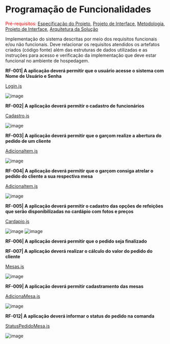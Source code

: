 # Programação de Funcionalidades

<span style="color:red">Pré-requisitos: <a href="2-Especificação do Projeto.md"> Especificação do Projeto</a></span>, <a href="3-Projeto de Interface.md"> Projeto de Interface</a>, <a href="4-Metodologia.md"> Metodologia</a>, <a href="3-Projeto de Interface.md"> Projeto de Interface</a>, <a href="5-Arquitetura da Solução.md"> Arquitetura da Solução</a>

Implementação do sistema descritas por meio dos requisitos funcionais e/ou não funcionais. Deve relacionar os requisitos atendidos os artefatos criados (código fonte) além das estruturas de dados utilizadas e as instruções para acesso e verificação da implementação que deve estar funcional no ambiente de hospedagem.

**RF-001|	A aplicação deverá permitir que o usuário acesse o sistema com Nome de Usuário e Senha**

[Login.js](https://github.com/ICEI-PUC-Minas-PMV-ADS/pmv-ads-2023-1-e3-proj-mov-t7-grupo4-orderapp/blob/main/src/pages/Login.js)

![image](https://github.com/ICEI-PUC-Minas-PMV-ADS/pmv-ads-2023-1-e3-proj-mov-t7-grupo4-orderapp/assets/59944150/4c6227ab-4a49-4950-a493-ceeaa3c0cab8)


**RF-002|	A aplicação deverá permitir o cadastro de funcionários**

[Cadastro.js](https://github.com/ICEI-PUC-Minas-PMV-ADS/pmv-ads-2023-1-e3-proj-mov-t7-grupo4-orderapp/blob/main/src/pages/Cadastro.js)

![image](https://github.com/ICEI-PUC-Minas-PMV-ADS/pmv-ads-2023-1-e3-proj-mov-t7-grupo4-orderapp/assets/59944150/8e1ddd8f-c1c3-4dfe-a9ca-6698eea4b4c4)


**RF-003| A aplicação deverá permitir que o garçom realize a abertura do pedido de um cliente**

[AdicionaItem.js](https://github.com/ICEI-PUC-Minas-PMV-ADS/pmv-ads-2023-1-e3-proj-mov-t7-grupo4-orderapp/blob/650bcff29cdd2d5a28a75f0e4d8692565d3b60ca/src/pages/AdicionaItem.js)

![image](https://github.com/ICEI-PUC-Minas-PMV-ADS/pmv-ads-2023-1-e3-proj-mov-t7-grupo4-orderapp/assets/59944150/6b87a1da-5a11-454b-a214-e62504ee5580)


**RF-004| A aplicação deverá permitir que o garçom consiga atrelar o pedido do cliente a sua respectiva mesa**

[AdicionaItem.js](https://github.com/ICEI-PUC-Minas-PMV-ADS/pmv-ads-2023-1-e3-proj-mov-t7-grupo4-orderapp/blob/650bcff29cdd2d5a28a75f0e4d8692565d3b60ca/src/pages/AdicionaItem.js)

![image](https://github.com/ICEI-PUC-Minas-PMV-ADS/pmv-ads-2023-1-e3-proj-mov-t7-grupo4-orderapp/assets/59944150/c03c1183-adeb-4a6a-9d25-39d17e9e4e19)


**RF-005| A aplicação deverá permitir o cadastro das opções de refeições que serão disponibilizadas no cardápio com fotos e preços**

 [Cardapio.js](https://github.com/ICEI-PUC-Minas-PMV-ADS/pmv-ads-2023-1-e3-proj-mov-t7-grupo4-orderapp/blob/57e7b1071b083c0720ec2aba401b431e50eeae6f/src/pages/Cardapio.js) 
 
 ![image](https://github.com/ICEI-PUC-Minas-PMV-ADS/pmv-ads-2023-1-e3-proj-mov-t7-grupo4-orderapp/assets/59944150/f6c32194-a5d5-4c5e-9798-3cab9b08c3c3)    ![image](https://github.com/ICEI-PUC-Minas-PMV-ADS/pmv-ads-2023-1-e3-proj-mov-t7-grupo4-orderapp/assets/59944150/f79ed3bb-4c3d-41b9-a9e3-1561778e827a)  



**RF-006| A aplicação deverá permitir que o pedido seja finalizado**

**RF-007| A aplicação deverá realizar o cálculo do valor do pedido do cliente**

 [Mesas.js](https://github.com/ICEI-PUC-Minas-PMV-ADS/pmv-ads-2023-1-e3-proj-mov-t7-grupo4-orderapp/blob/650bcff29cdd2d5a28a75f0e4d8692565d3b60ca/src/pages/Mesas.js) 

![image](https://github.com/ICEI-PUC-Minas-PMV-ADS/pmv-ads-2023-1-e3-proj-mov-t7-grupo4-orderapp/assets/59944150/4aec84fd-1da2-4ea8-b08c-2ef4a6d3ee5b) 


**RF-009| A aplicação deverá permitir cadastramento das mesas**

[AdicionaMesa.js](https://github.com/ICEI-PUC-Minas-PMV-ADS/pmv-ads-2023-1-e3-proj-mov-t7-grupo4-orderapp/blob/650bcff29cdd2d5a28a75f0e4d8692565d3b60ca/src/pages/AdicionaMesa.js)

![image](https://github.com/ICEI-PUC-Minas-PMV-ADS/pmv-ads-2023-1-e3-proj-mov-t7-grupo4-orderapp/assets/59944150/f8c086db-b7b2-4c60-8b3d-8668a2e417b1)

**RF-012| A aplicação deverá informar o status do pedido na comanda**

[StatusPedidoMesa.js](https://github.com/ICEI-PUC-Minas-PMV-ADS/pmv-ads-2023-1-e3-proj-mov-t7-grupo4-orderapp/blob/650bcff29cdd2d5a28a75f0e4d8692565d3b60ca/src/pages/StatusPedidoMesa.js)

![image](https://github.com/ICEI-PUC-Minas-PMV-ADS/pmv-ads-2023-1-e3-proj-mov-t7-grupo4-orderapp/assets/59944150/72a5eff8-77d9-43b8-a48a-2c9cf361155d)




